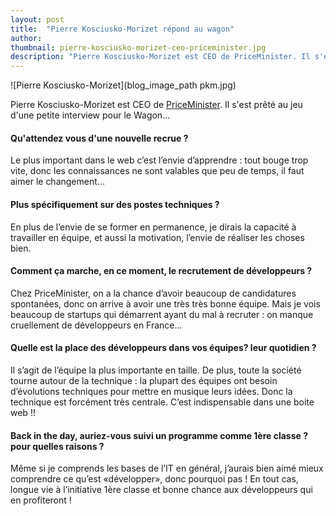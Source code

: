 ```yaml
---
layout: post
title:  "Pierre Kosciusko-Morizet répond au wagon"
author:
thumbnail: pierre-kosciusko-morizet-ceo-priceminister.jpg
description: "Pierre Kosciusko-Morizet est CEO de PriceMinister. Il s'est prêté au jeu d'une petite interview pour le Wagon..."
---
```


![Pierre Kosciusko-Morizet](blog_image_path pkm.jpg)


Pierre Kosciusko-Morizet est CEO de [PriceMinister](http://www.priceminister.com). Il s'est prêté au jeu d'une petite interview pour le Wagon...

#### Qu'attendez vous d'une nouvelle recrue ?

Le plus important dans le web c’est l’envie d’apprendre : tout bouge trop vite, donc les connaissances ne sont valables que peu de temps, il faut aimer le changement...

#### Plus spécifiquement sur des postes techniques ?

En plus de l’envie de se former en permanence, je dirais la capacité à travailler en équipe, et aussi la motivation, l’envie de réaliser les choses bien.

#### Comment ça marche, en ce moment, le recrutement de développeurs ?

Chez PriceMinister, on a la chance d’avoir beaucoup de candidatures spontanées, donc on arrive à avoir une très très bonne équipe. Mais je vois beaucoup de startups qui démarrent ayant du mal à recruter : on manque cruellement de développeurs en France...

#### Quelle est la place des développeurs dans vos équipes? leur quotidien ?

Il s’agit de l’équipe la plus importante en taille. De plus, toute la société tourne autour de la technique : la plupart des équipes ont besoin d’évolutions techniques pour mettre en musique leurs idées. Donc la technique est forcément très centrale. C’est indispensable dans une boite web !!

#### Back in the day, auriez-vous suivi un programme comme 1ère classe ? pour quelles raisons ?

Même si je comprends les bases de l’IT en général, j’aurais bien aimé mieux comprendre ce qu’est «développer», donc pourquoi pas !  En tout cas, longue vie à l’initiative 1ère classe et bonne chance aux développeurs qui en profiteront !

